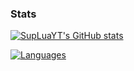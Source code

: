 ### Stats
[![SupLuaYT's GitHub stats](https://github-readme-stats.vercel.app/api?username=SupLuaYT)](https://github.com/SupLuaYT)

[![Languages](https://github-readme-stats.vercel.app/api/top-langs/?username=SupLuaYT)](https://github.com/sSupLuaYT)





  
<!--
**SupLuaYT/SupLuaYT** is a ✨ _special_ ✨ repository because its `README.md` (this file) appears on your GitHub profile.

Here are some ideas to get you started:

- 🔭 I’m currently working on ...
- 🌱 I’m currently learning ...
- 👯 I’m looking to collaborate on ...
- 🤔 I’m looking for help with ...
- 💬 Ask me about ...
- 📫 How to reach me: ...
- 😄 Pronouns: ...
- ⚡ Fun fact: ...
-->
